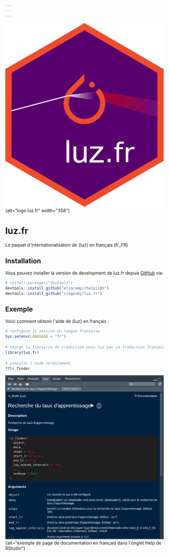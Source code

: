 ```yaml
---
---
---
```


![](images/luz.fr.png){alt="logo luz.fr" width="358"}

# luz.fr

<!-- badges: start -->

<!-- badges: end -->

Le paquet d'internationalisation de {luz} en français (fr_FR)

## Installation

Vous pouvez installer la version de development de luz.fr depuis [GitHub](https://github.com/) via:

``` r
# install.packages("devtools")
devtools::install_github("eliocamp/rhelpi18n")
devtools::install_github("cregouby/luz.fr")
```

## Exemple

Voici comment obtenir l'aide de {luz} en français :

``` r
# configure la session en langue française
Sys.setenv(LANGUAGE = "fr")

# charge la librairie de traduction puis luz par sa traduction française
library(luz.fr)

# consulte l'aide normalement
??lr_finder
```

![](images/clipboard-1010983901.png){alt="exemple de page de documentation en français dans l'onglet Help de RStudio"}
